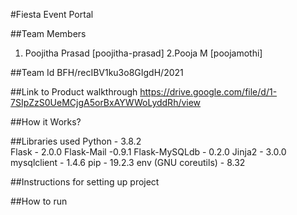 
#Fiesta Event Portal




##Team Members
1. Poojitha Prasad [poojitha-prasad]
2.Pooja M [poojamothi]

##Team Id
BFH/recIBV1ku3o8GIgdH/2021

##Link to Product walkthrough
https://drive.google.com/file/d/1-7SIpZzS0UeMCjgA5orBxAYWWoLyddRh/view

##How it Works?



##Libraries used
Python - 3.8.2                
Flask  - 2.0.0
Flask-Mail -0.9.1
Flask-MySQLdb - 0.2.0
Jinja2 - 3.0.0
mysqlclient - 1.4.6
pip - 19.2.3
env (GNU coreutils) - 8.32

##Instructions for setting up project


##How to run
